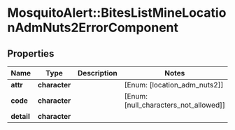 # MosquitoAlert::BitesListMineLocationAdmNuts2ErrorComponent


## Properties
Name | Type | Description | Notes
------------ | ------------- | ------------- | -------------
**attr** | **character** |  | [Enum: [location_adm_nuts2]] 
**code** | **character** |  | [Enum: [null_characters_not_allowed]] 
**detail** | **character** |  | 


